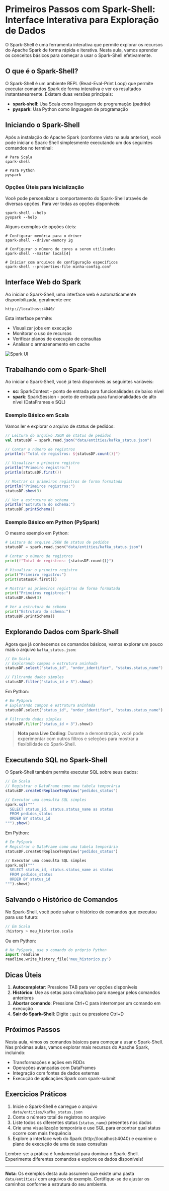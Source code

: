 # Primeiros Passos com Spark-Shell: Interface Interativa para Exploração de Dados

O Spark-Shell é uma ferramenta interativa que permite explorar os recursos do Apache Spark de forma rápida e iterativa. Nesta aula, vamos aprender os conceitos básicos para começar a usar o Spark-Shell efetivamente.

## O que é o Spark-Shell?

O Spark-Shell é um ambiente REPL (Read-Eval-Print Loop) que permite executar comandos Spark de forma interativa e ver os resultados instantaneamente. Existem duas versões principais:

- **spark-shell**: Usa Scala como linguagem de programação (padrão)
- **pyspark**: Usa Python como linguagem de programação

## Iniciando o Spark-Shell

Após a instalação do Apache Spark (conforme visto na aula anterior), você pode iniciar o Spark-Shell simplesmente executando um dos seguintes comandos no terminal:

```shell
# Para Scala
spark-shell

# Para Python
pyspark
```

### Opções Úteis para Inicialização

Você pode personalizar o comportamento do Spark-Shell através de diversas opções. Para ver todas as opções disponíveis:

```shell
spark-shell --help
pyspark --help
```

Alguns exemplos de opções úteis:

```shell
# Configurar memória para o driver
spark-shell --driver-memory 2g

# Configurar o número de cores a serem utilizados
spark-shell --master local[4]

# Iniciar com arquivos de configuração específicos
spark-shell --properties-file minha-config.conf
```

## Interface Web do Spark

Ao iniciar o Spark-Shell, uma interface web é automaticamente disponibilizada, geralmente em:

```
http://localhost:4040/
```

Esta interface permite:
- Visualizar jobs em execução
- Monitorar o uso de recursos
- Verificar planos de execução de consultas
- Analisar o armazenamento em cache

![Spark UI](https://spark.apache.org/docs/latest/img/JobPageDetail.png)

## Trabalhando com o Spark-Shell

Ao iniciar o Spark-Shell, você já terá disponíveis as seguintes variáveis:

- **sc**: SparkContext - ponto de entrada para funcionalidades de baixo nível
- **spark**: SparkSession - ponto de entrada para funcionalidades de alto nível (DataFrames e SQL)

### Exemplo Básico em Scala

Vamos ler e explorar o arquivo de status de pedidos:

```scala
// Leitura do arquivo JSON de status de pedidos
val statusDF = spark.read.json("data/entities/kafka_status.json")

// Contar o número de registros
println(s"Total de registros: ${statusDF.count()}")

// Visualizar o primeiro registro
println("Primeiro registro:")
println(statusDF.first())

// Mostrar os primeiros registros de forma formatada
println("Primeiros registros:")
statusDF.show(3)

// Ver a estrutura do schema
println("Estrutura do schema:")
statusDF.printSchema()
```

### Exemplo Básico em Python (PySpark)

O mesmo exemplo em Python:

```python
# Leitura do arquivo JSON de status de pedidos
statusDF = spark.read.json("data/entities/kafka_status.json")

# Contar o número de registros
print(f"Total de registros: {statusDF.count()}")

# Visualizar o primeiro registro
print("Primeiro registro:")
print(statusDF.first())

# Mostrar os primeiros registros de forma formatada
print("Primeiros registros:")
statusDF.show(3)

# Ver a estrutura do schema
print("Estrutura do schema:")
statusDF.printSchema()
```

## Explorando Dados com Spark-Shell

Agora que já conhecemos os comandos básicos, vamos explorar um pouco mais o arquivo `kafka_status.json`:

```scala
// Em Scala
// Explorando campos e estrutura aninhada
statusDF.select("status_id", "order_identifier", "status.status_name").show(5)

// Filtrando dados simples
statusDF.filter("status_id > 3").show()
```

Em Python:

```python
# Em PySpark
# Explorando campos e estrutura aninhada
statusDF.select("status_id", "order_identifier", "status.status_name").show(5)

# Filtrando dados simples
statusDF.filter("status_id > 3").show()
```

> **Nota para Live Coding**: Durante a demonstração, você pode experimentar com outros filtros e seleções para mostrar a flexibilidade do Spark-Shell.

## Executando SQL no Spark-Shell

O Spark-Shell também permite executar SQL sobre seus dados:

```scala
// Em Scala
// Registrar o DataFrame como uma tabela temporária
statusDF.createOrReplaceTempView("pedidos_status")

// Executar uma consulta SQL simples
spark.sql("""
  SELECT status_id, status.status_name as status
  FROM pedidos_status
  ORDER BY status_id
""").show()
```

Em Python:

```python
# Em PySpark
# Registrar o DataFrame como uma tabela temporária
statusDF.createOrReplaceTempView("pedidos_status")

// Executar uma consulta SQL simples
spark.sql("""
  SELECT status_id, status.status_name as status
  FROM pedidos_status
  ORDER BY status_id
""").show()
```

## Salvando o Histórico de Comandos

No Spark-Shell, você pode salvar o histórico de comandos que executou para uso futuro:

```scala
// Em Scala
:history > meu_historico.scala
```

Ou em Python:
```python
# No PySpark, use o comando do próprio Python
import readline
readline.write_history_file('meu_historico.py')
```

## Dicas Úteis

1. **Autocompletar**: Pressione TAB para ver opções disponíveis
2. **Histórico**: Use as setas para cima/baixo para navegar pelos comandos anteriores
3. **Abortar comando**: Pressione Ctrl+C para interromper um comando em execução
4. **Sair do Spark-Shell**: Digite `:quit` ou pressione Ctrl+D

## Próximos Passos

Nesta aula, vimos os comandos básicos para começar a usar o Spark-Shell. Nas próximas aulas, vamos explorar mais recursos do Apache Spark, incluindo:

- Transformações e ações em RDDs
- Operações avançadas com DataFrames
- Integração com fontes de dados externas
- Execução de aplicações Spark com spark-submit

## Exercícios Práticos

1. Inicie o Spark-Shell e carregue o arquivo `data/entities/kafka_status.json`
2. Conte o número total de registros no arquivo
3. Liste todos os diferentes status (`status_name`) presentes nos dados
4. Crie uma visualização temporária e use SQL para encontrar qual status ocorre com mais frequência
5. Explore a interface web do Spark (http://localhost:4040) e examine o plano de execução de uma de suas consultas

Lembre-se: a prática é fundamental para dominar o Spark-Shell. Experimente diferentes comandos e explore os dados disponíveis!

---

**Nota**: Os exemplos desta aula assumem que existe uma pasta `data/entities/` com arquivos de exemplo. Certifique-se de ajustar os caminhos conforme a estrutura do seu ambiente.